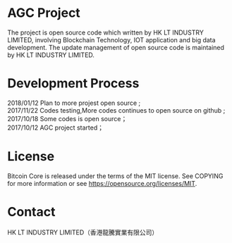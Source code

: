 # AGC Project
The project is open source code which written by HK LT INDUSTRY LIMITED, involving Blockchain Technology, IOT application and big data development. The update management of open source code is maintained by HK LT INDUSTRY LIMITED.

# Development Process
2018/01/12 Plan to more projest open source ;<br>
2017/11/22 Codes testing,More codes continues to open source on github ;<br>
2017/10/18 Some codes is open source；<br>
2017/10/12 AGC project started；<br>

# License
Bitcoin Core is released under the terms of the MIT license. See COPYING for more information or see https://opensource.org/licenses/MIT.

# Contact
HK LT INDUSTRY LIMITED（香港龍騰實業有限公司）